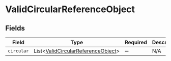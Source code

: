 # ValidCircularReferenceObject


## Fields

| Field                                                                                     | Type                                                                                      | Required                                                                                  | Description                                                                               |
| ----------------------------------------------------------------------------------------- | ----------------------------------------------------------------------------------------- | ----------------------------------------------------------------------------------------- | ----------------------------------------------------------------------------------------- |
| `circular`                                                                                | List<[ValidCircularReferenceObject](../../models/shared/ValidCircularReferenceObject.md)> | :heavy_minus_sign:                                                                        | N/A                                                                                       |